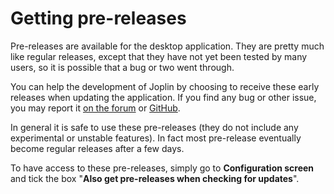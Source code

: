 # Getting pre-releases

Pre-releases are available for the desktop application. They are pretty much like regular releases, except that they have not yet been tested by many users, so it is possible that a bug or two went through.

You can help the development of Joplin by choosing to receive these early releases when updating the application. If you find any bug or other issue, you may report it [on the forum](https://discourse.joplin.cozic.net/) or [GitHub](https://github.com/laurent22/joplin/issues).

In general it is safe to use these pre-releases (they do not include any experimental or unstable features). In fact most pre-release eventually become regular releases after a few days.

To have access to these pre-releases, simply go to **Configuration screen** and tick the box "**Also get pre-releases when checking for updates**".